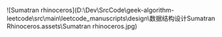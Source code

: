 ![Sumatran rhinoceros](D:\Dev\SrcCode\geek-algorithm-leetcode\src\main\leetcode_manuscripts\design\数据结构设计Sumatran Rhinoceros.assets\Sumatran rhinoceros.jpg)

